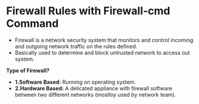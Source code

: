 # Firewall Rules with Firewall-cmd Command

- Firewall is a network security system that monitors and control incoming and outgoing network traffic on the rules defined.
- Basically used to determine and block untrusted network to access out system.

**Type of Firewall?**
  - **1.Software Based:** Running on operating system.
  - **2.Hardware Based:** A delicated appliance with firewall software between two different networks (mostloy used by network team).